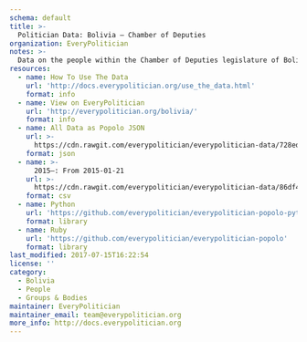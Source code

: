 ```yaml
---
schema: default
title: >-
  Politician Data: Bolivia — Chamber of Deputies
organization: EveryPolitician
notes: >-
  Data on the people within the Chamber of Deputies legislature of Bolivia.
resources:
  - name: How To Use The Data
    url: 'http://docs.everypolitician.org/use_the_data.html'
    format: info
  - name: View on EveryPolitician
    url: 'http://everypolitician.org/bolivia/'
    format: info
  - name: All Data as Popolo JSON
    url: >-
      https://cdn.rawgit.com/everypolitician/everypolitician-data/728ed2d93a85d7404ee60e5b2806ebf5685be887/data/Bolivia/Deputies/ep-popolo-v1.0.json
    format: json
  - name: >-
      2015–: From 2015-01-21
    url: >-
      https://cdn.rawgit.com/everypolitician/everypolitician-data/86df4729c93bfa09ab474c7a697c59671ac40886/data/Bolivia/Deputies/term-2015.csv
    format: csv
  - name: Python
    url: 'https://github.com/everypolitician/everypolitician-popolo-python'
    format: library
  - name: Ruby
    url: 'https://github.com/everypolitician/everypolitician-popolo'
    format: library
last_modified: 2017-07-15T16:22:54
license: ''
category:
  - Bolivia
  - People
  - Groups & Bodies
maintainer: EveryPolitician
maintainer_email: team@everypolitician.org
more_info: http://docs.everypolitician.org
---
```

